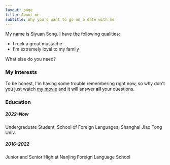 ```yaml
---
layout: page
title: About me
subtitle: Why you'd want to go on a date with me
---
```


My name is Siyuan Song. I have the following qualities:

- I rock a great mustache
- I'm extremely loyal to my family

What else do you need?

### My Interests

To be honest, I'm having some trouble remembering right now, so why don't you just watch [my movie](https://en.wikipedia.org/wiki/The_Princess_Bride_%28film%29) and it will answer **all** your questions.

### Education
##### 2022-Now
Undergraduate Student, School of Foreign Languages, Shanghai Jiao Tong Univ.
##### 2016-2022
Junior and Senior High at Nanjing Foreign Language School
